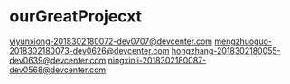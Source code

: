 # ourGreatProjecxt
yiyunxiong-2018302180072-dev0707@devcenter.com
mengzhuoguo-2018302180073-dev0626@devcenter.com
hongzhang-2018302180055-dev0639@devcenter.com
ningxinli-2018302180087-dev0568@devcenter.com